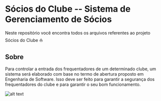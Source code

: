 # Sócios do Clube -- Sistema de Gerenciamento de Sócios
Neste repositório você encontra todos os arquivos referentes ao projeto Sócios do Clube :boat: 
## Sobre
Para controlar a entrada dos frequentadores de um determinado clube, um sistema será elaborado com base no termo de abertura proposto em Engenharia de Software. Isso deve ser feito para garantir a segurança dos frequentadores do clube e para garantir o seu bom funcionamento. 

![alt text](http://infoseuroteiro.com.br/wordpress/wp-content/uploads/2015/11/Terra-Parque-Eco-Resort.jpg "Imagem do Clube")
